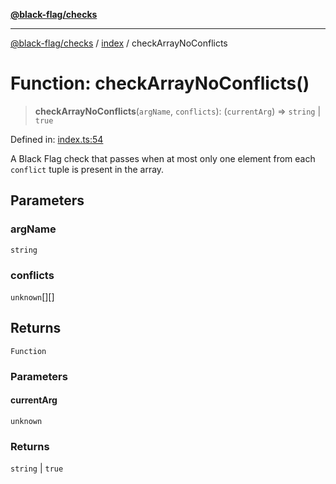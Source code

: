 [**@black-flag/checks**](../../README.md)

***

[@black-flag/checks](../../README.md) / [index](../README.md) / checkArrayNoConflicts

# Function: checkArrayNoConflicts()

> **checkArrayNoConflicts**(`argName`, `conflicts`): (`currentArg`) => `string` \| `true`

Defined in: [index.ts:54](https://github.com/Xunnamius/black-flag/blob/bc64a92f4302e312577a2a00ecb868adb8aa2354/packages/checks/src/index.ts#L54)

A Black Flag check that passes when at most only one element from each
`conflict` tuple is present in the array.

## Parameters

### argName

`string`

### conflicts

`unknown`[][]

## Returns

`Function`

### Parameters

#### currentArg

`unknown`

### Returns

`string` \| `true`

